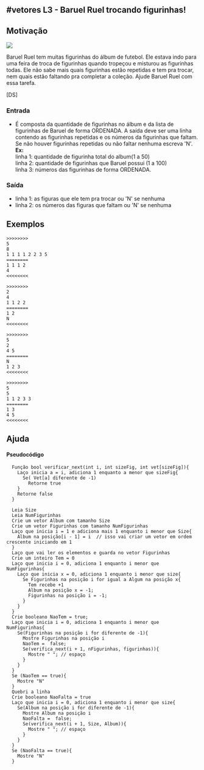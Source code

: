 ## #vetores L3 - Baruel Ruel trocando figurinhas!


## Motivação

![](https://raw.githubusercontent.com/qxcodefup/arcade/master/base/080/__capa.jpg)

Baruel Ruel tem muitas figurinhas do álbum de futebol. Ele estava indo para uma feira de troca de figurinhas quando tropeçou e misturou as figurinhas todas. Ele não sabe mais quais figurinhas estão repetidas e tem pra trocar, nem quais estão faltando pra completar a coleção. Ajude Baruel Ruel com essa tarefa.

\[DS\]

### Entrada

- É composta da quantidade de figurinhas no álbum e da lista de figurinhas de Baruel de forma ORDENADA. A saída deve ser uma linha contendo as figurinhas repetidas e os números da figurinhas que faltam. Se não houver figurinhas repetidas ou não faltar nenhuma escreva 'N'.  
**Ex:**  
linha 1: quantidade de figurinha total do album(1 a 50)  
linha 2: quantidade de figurinhas que Baruel possui (1 a 100)  
linha 3: números das figurinhas de forma ORDENADA.

### Saída
- linha 1: as figuras que ele tem pra trocar ou 'N' se nenhuma  
- linha 2: os números das figuras que faltam ou 'N' se nenhuma

## Exemplos

```
>>>>>>>>
5
8
1 1 1 1 2 2 3 5
========
1 1 1 2
4
<<<<<<<<

>>>>>>>>
2
4
1 1 2 2
========
1 2
N
<<<<<<<<

>>>>>>>>
5
2
4 5
========
N
1 2 3
<<<<<<<<

>>>>>>>>
5
5
1 1 2 3 3
========
1 3
4 5
<<<<<<<<
```
## Ajuda
#### Pseudocódigo
```
  Função bool verificar_next(int i, int sizeFig, int vet[sizeFig]){
    Laço inicia a = i, adiciona 1 enquanto a menor que sizeFig{
      Se( Vet[a] diferente de -1)
        Retorne true
    }
    Retorne false
  }

  Leia Size
  Leia NumFigurinhas
  Crie um vetor Album com tamanho Size
  Crie um vetor Figurinhas com tamanho NumFigurinhas
  Laço que inicia i = 1 e adiciona mais 1 enquanto i menor que Size{
    Album na posição[i - 1] = i  // isso vai criar um vetor em ordem crescente iniciando em 1
  }
  Laço que vai ler os elementos e guarda no vetor Figurinhas
  Crie um inteiro Tem = 0
  Laço que inicia i = 0, adiciona 1 enquanto i menor que NumFigurinhas{
    Laço que inicia x = 0, adiciona 1 enquanto i menor que size{
      Se Figurinhas na posição i for igual a Algum na posição x{
        Tem recebe +1
        Album na posição x = -1;
        Figurinhas na posição i = -1;
      }
    }
  }
  Crie booleano NaoTem = true;
  Laço que inicia i = 0, adiciona 1 enquanto i menor que NumFigurinhas{
    Se(Figurinhas na posição i for diferente de -1){
      Mostre Figurinhas na posição i
      NaoTem =  false;
      Se(verifica_next(i + 1, nFigurinhas, figurinhas)){
        Mostre " "; // espaço
      }
    }
  }
  Se (NaoTem == true){
    Mostre "N"
  }
  Quebri a linha
  Crie booleano NaoFalta = true
  Laço que inicia i = 0, adiciona 1 enquanto i menor que size{
    Se(Album na posição i for diferente de -1){
      Mostre Album na posição i
      NaoFalta =  false;
      Se(verifica_next(i + 1, Size, Album)){
        Mostre " "; // espaço
      }
    }
  }
  Se (NaoFalta == true){
    Mostre "N"
  }

```
#
